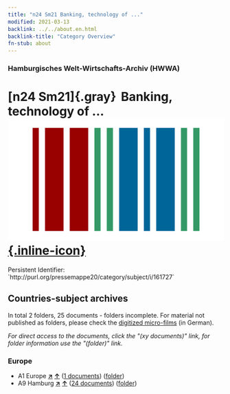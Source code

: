 ```yaml
---
title: "n24 Sm21 Banking, technology of ..."
modified: 2021-03-13
backlink: ../../about.en.html
backlink-title: "Category Overview"
fn-stub: about
---
```


### Hamburgisches Welt-Wirtschafts-Archiv (HWWA)

# [n24 Sm21]{.gray}&#8201; Banking, technology of ... &#160; [![Wikidata](/images/Wikidata-logo.svg "Wikidata"){.inline-icon}](http://www.wikidata.org/entity/Q104711036)

<div class="hint">Persistent Identifier: `http://purl.org/pressemappe20/category/subject/i/161727`</div>







## Countries-subject archives





In total 2 folders, 25 documents - folders incomplete.
For material not published as folders, please check the [digitized micro-films](/film/h1_sh.de.html) (in German).

_For direct access to the documents, click the "(xy documents)" link, for folder information use the "(folder)" link._



### Europe

- A1 Europe [**&nearr;**](../../../geo/i/140892/about.en.html "Europe (all folders)") [**&uarr;**](../../../geo/about.en.html#A1 "Country category system") (<a href="https://pm20.zbw.eu/iiifview/folder/sh/140892,161727" title="about: Europe : Banking, technology of ..." target="_blank">1 documents</a>) ([folder](../../../../folder/sh/1408xx/140892/1617xx/161727/about.en.html))
- A9 Hamburg [**&nearr;**](../../../geo/i/140905/about.en.html "Hamburg (all folders)") [**&uarr;**](../../../geo/about.en.html#A9 "Country category system") (<a href="https://pm20.zbw.eu/iiifview/folder/sh/140905,161727" title="about: Hamburg : Banking, technology of ..." target="_blank">24 documents</a>) ([folder](../../../../folder/sh/1409xx/140905/1617xx/161727/about.en.html))








